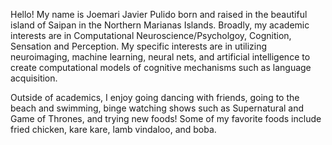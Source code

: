 

<!---
jpulido12/jpulido12 is a ✨ special ✨ repository because its `README.md` (this file) appears on your GitHub profile.
You can click the Preview link to take a look at your changes.
--->
Hello! My name is Joemari Javier Pulido born and raised in the beautiful island of Saipan in the Northern Marianas Islands. Broadly, my academic interests are in Computational Neuroscience/Psycholgoy, Cognition, Sensation and Perception. My specific interests are in utilizing neuroimaging, machine learning, neural nets, and artificial intelligence to create computational models of cognitive mechanisms such as language acquisition.

Outside of academics, I enjoy going dancing with friends, going to the beach and swimming, binge watching shows such as Supernatural and Game of Thrones, and trying new foods! Some of my favorite foods include fried chicken, kare kare, lamb vindaloo, and boba. 
